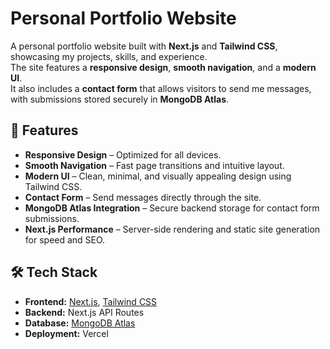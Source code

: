 # Personal Portfolio Website

A personal portfolio website built with **Next.js** and **Tailwind CSS**, showcasing my projects, skills, and experience.  
The site features a **responsive design**, **smooth navigation**, and a **modern UI**.  
It also includes a **contact form** that allows visitors to send me messages, with submissions stored securely in **MongoDB Atlas**.

## 🚀 Features

- **Responsive Design** – Optimized for all devices.
- **Smooth Navigation** – Fast page transitions and intuitive layout.
- **Modern UI** – Clean, minimal, and visually appealing design using Tailwind CSS.
- **Contact Form** – Send messages directly through the site.
- **MongoDB Atlas Integration** – Secure backend storage for contact form submissions.
- **Next.js Performance** – Server-side rendering and static site generation for speed and SEO.

## 🛠️ Tech Stack

- **Frontend:** [Next.js](https://nextjs.org/), [Tailwind CSS](https://tailwindcss.com/)
- **Backend:** Next.js API Routes
- **Database:** [MongoDB Atlas](https://www.mongodb.com/cloud/atlas)
- **Deployment:** Vercel 
